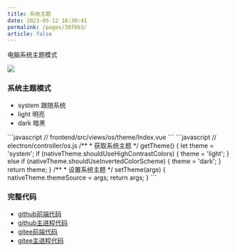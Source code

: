```yaml
---
title: 系统主题
date: 2023-05-12 16:30:41
permalink: /pages/30f6b3/
article: false
---
```


电脑系统主题模式

<!-- ![](/img/demo/os/demo-os-theme.png) -->
![](https://img01.kaka996.com/ee/demo-os-theme.png)

### 系统主题模式
- system 跟随系统
- light 明亮
- dark 暗黑

<code-group>
  <code-block title="前端" active>
  ```javascript
  // frontend/src/views/os/theme/Index.vue
  <script>
    setTheme (e) {
      this.currentThemeMode = e.target.value;
      this.$ipc.invoke(ipcApiRoute.setTheme, this.currentThemeMode).then(result => {
        this.currentThemeMode = result;
      })      
    },
    getTheme () {
      this.$ipc.invoke(ipcApiRoute.getTheme).then(result => {
        this.currentThemeMode = result;
      })  
    },
  </script> 
  ```
  </code-block>

  <code-block title="主进程">
  ```javascript
  // electron/controller/os.js
  /**
   * 获取系统主题
   */
  getTheme() {
    let theme = 'system';
    if (nativeTheme.shouldUseHighContrastColors) {
      theme = 'light';
    } else if (nativeTheme.shouldUseInvertedColorScheme) {
      theme = 'dark';
    }
    return theme;
  }
  /**
   * 设置系统主题
   */
  setTheme(args) {
    nativeTheme.themeSource = args;
    return args;
  }
  ```
  </code-block>
</code-group>


### 完整代码
- [github前端代码](https://github.com/dromara/electron-egg/blob/demo/frontend/src/views/os/theme/Index.vue)
- [github主进程代码](https://github.com/dromara/electron-egg/blob/demo/electron/controller/os.js)
- [gitee前端代码](https://gitee.com/dromara/electron-egg/blob/demo/frontend/src/views/os/theme/Index.vue)
- [gitee主进程代码](https://gitee.com/dromara/electron-egg/blob/demo/electron/controller/os.js)